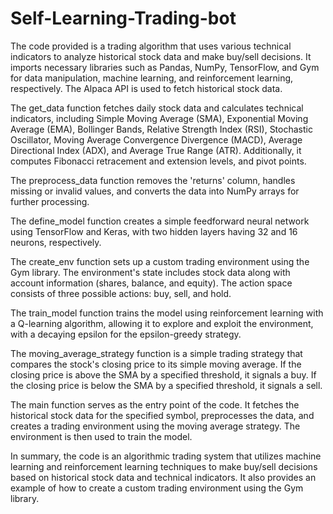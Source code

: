 # Self-Learning-Trading-bot
The code provided is a trading algorithm that uses various technical indicators to analyze historical stock data and make buy/sell decisions. It imports necessary libraries such as Pandas, NumPy, TensorFlow, and Gym for data manipulation, machine learning, and reinforcement learning, respectively. The Alpaca API is used to fetch historical stock data.

The get_data function fetches daily stock data and calculates technical indicators, including Simple Moving Average (SMA), Exponential Moving Average (EMA), Bollinger Bands, Relative Strength Index (RSI), Stochastic Oscillator, Moving Average Convergence Divergence (MACD), Average Directional Index (ADX), and Average True Range (ATR). Additionally, it computes Fibonacci retracement and extension levels, and pivot points.

The preprocess_data function removes the 'returns' column, handles missing or invalid values, and converts the data into NumPy arrays for further processing.

The define_model function creates a simple feedforward neural network using TensorFlow and Keras, with two hidden layers having 32 and 16 neurons, respectively.

The create_env function sets up a custom trading environment using the Gym library. The environment's state includes stock data along with account information (shares, balance, and equity). The action space consists of three possible actions: buy, sell, and hold.

The train_model function trains the model using reinforcement learning with a Q-learning algorithm, allowing it to explore and exploit the environment, with a decaying epsilon for the epsilon-greedy strategy.

The moving_average_strategy function is a simple trading strategy that compares the stock's closing price to its simple moving average. If the closing price is above the SMA by a specified threshold, it signals a buy. If the closing price is below the SMA by a specified threshold, it signals a sell.

The main function serves as the entry point of the code. It fetches the historical stock data for the specified symbol, preprocesses the data, and creates a trading environment using the moving average strategy. The environment is then used to train the model.

In summary, the code is an algorithmic trading system that utilizes machine learning and reinforcement learning techniques to make buy/sell decisions based on historical stock data and technical indicators. It also provides an example of how to create a custom trading environment using the Gym library.
